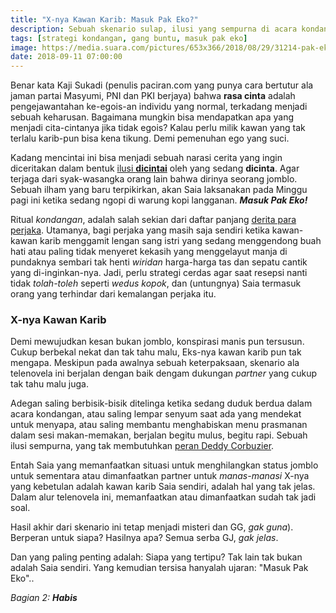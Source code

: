 ```yaml
---
title: "X-nya Kawan Karib: Masuk Pak Eko?"
description: Sebuah skenario sulap, ilusi yang sempurna di acara kondangan yang trak butuh bantuan Deddy Corbuzier
tags: [strategi kondangan, gang buntu, masuk pak eko]
image: https://media.suara.com/pictures/653x366/2018/08/29/31214-pak-eko-1.jpg
date: 2018-09-11 07:00:00
---
```


Benar kata Kaji Sukadi (penulis paciran.com yang punya cara bertutur ala jaman partai Masyumi, PNI dan PKI berjaya) bahwa **rasa cinta** adalah pengejawantahan ke-egois-an individu yang normal, terkadang menjadi sebuah keharusan. Bagaimana mungkin bisa mendapatkan apa yang menjadi cita-cintanya jika tidak egois? Kalau perlu milik kawan yang tak terlalu karib-pun bisa kena tikung. Demi pemenuhan ego yang suci.

Kadang mencintai ini bisa menjadi sebuah narasi cerita yang ingin diceritakan dalam bentuk [ilusi **dicintai**](https://www.paciran.com/2018/09/08/resensi-tjinta-imensi-kehilangam.html) oleh yang sedang **dicinta**. Agar terjaga dari syak-wasangka orang lain bahwa dirinya seorang jomblo. Sebuah ilham yang baru terpikirkan, akan Saia laksanakan pada Minggu pagi ini ketika sedang ngopi di warung kopi langganan. _**Masuk Pak Eko!**_

Ritual _kondangan_, adalah salah sekian dari daftar panjang [derita para perjaka](https://www.paciran.com/2018/09/10/nestapa-para-perjaka-di-bulan-buwuh.html). Utamanya, bagi perjaka yang masih saja sendiri ketika kawan-kawan karib menggamit lengan sang istri yang sedang menggendong buah hati atau paling tidak menyeret kekasih yang menggelayut manja di pundaknya sembari tak henti _wiridan_ harga-harga tas dan sepatu cantik yang di-inginkan-nya. Jadi, perlu strategi cerdas agar saat resepsi nanti tidak _tolah-toleh_ seperti _wedus kopok_, dan (untungnya) Saia termasuk orang yang terhindar dari kemalangan perjaka itu.

### X-nya Kawan Karib

Demi mewujudkan kesan bukan jomblo, konspirasi manis pun tersusun. Cukup berbekal nekat dan tak tahu malu, Eks-nya kawan karib pun tak mengapa. Meskipun pada awalnya sebuah keterpaksaan, skenario ala telenovela ini berjalan dengan baik dengam dukungan _partner_ yang cukup tak tahu malu juga.

Adegan saling berbisik-bisik ditelinga ketika sedang duduk berdua dalam acara kondangan, atau saling lempar senyum saat ada yang mendekat untuk menyapa, atau saling membantu menghabiskan menu prasmanan dalam sesi makan-memakan, berjalan begitu mulus, begitu rapi. Sebuah ilusi sempurna, yang tak membutuhkan [peran Deddy Corbuzier](https://www.paciran.com/2018/08/23/para-penerka-iwan-fals-noah.html).

Entah Saia yang memanfaatkan situasi untuk menghilangkan status jomblo untuk sementara atau dimanfaatkan partner untuk _manas-manasi_ X-nya yang kebetulan adalah kawan karib Saia sendiri, adalah hal yang tak jelas. Dalam alur telenovela ini, memanfaatkan atau dimanfaatkan sudah tak jadi soal.

Hasil akhir dari skenario ini tetap menjadi misteri dan GG, _gak guna_). Berperan untuk siapa? Hasilnya apa? Semua serba GJ, _gak jelas_.

Dan yang paling penting adalah: Siapa yang tertipu? Tak lain tak bukan adalah Saia sendiri. Yang kemudian tersisa hanyalah ujaran: "Masuk Pak Eko"..

_Bagian 2: **Habis**_
